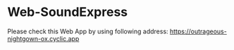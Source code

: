 # Web-SoundExpress
Please check this Web App by using following address:
https://outrageous-nightgown-ox.cyclic.app